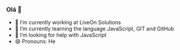 ### Olá 👋

- 🔭 I’m currently working at LiveOn Solutions
- 🌱 I’m currently learning the language JavaScript, GIT and GitHub
- 🤔 I’m looking for help with JavaScript
- 😄 Pronouns: He
